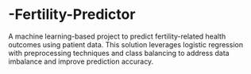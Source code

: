 # -Fertility-Predictor
A machine learning-based project to predict fertility-related health outcomes using patient data. This solution leverages logistic regression with preprocessing techniques and class balancing to address data imbalance and improve prediction accuracy.
